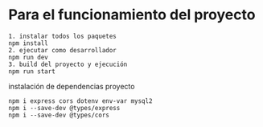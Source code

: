 # Para el funcionamiento del proyecto

```
1. instalar todos los paquetes
npm install
2. ejecutar como desarrollador
npm run dev
3. build del proyecto y ejecución
npm run start
```

instalación de dependencias proyecto
```
npm i express cors dotenv env-var mysql2
npm i --save-dev @types/express
npm i --save-dev @types/cors
```

